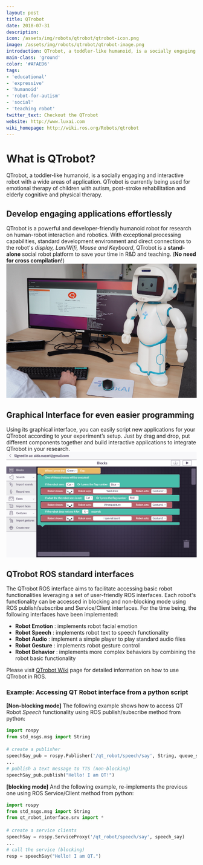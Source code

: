 ```yaml
---
layout: post
title: QTrobot
date: 2018-07-31
description:
icon: /assets/img/robots/qtrobot/qtrobot-icon.png
image: /assets/img/robots/qtrobot/qtrobot-image.png
introduction: QTrobot, a toddler-like humanoid, is a socially engaging and interactive robot with a wide areas of application. QTrobot is currently being used for emotional therapy of children with autism, post-stroke rehabilitation and elderly cognitive and physical therapy.
main-class: 'ground'
color: '#AFAED6'
tags:
- 'educational'
- 'expressive'
- 'humanoid'
- 'robot-for-autism'
- 'social'
- 'teaching robot'
twitter_text: Checkout the QTrobot
website: http://www.luxai.com
wiki_homepage: http://wiki.ros.org/Robots/qtrobot
---
```


# What is QTrobot?
QTrobot, a toddler-like humanoid, is a socially engaging and interactive robot with a wide areas of application. QTrobot is currently being used for emotional therapy of children with autism, post-stroke rehabilitation and elderly cognitive and physical therapy.


## Develop engaging applications effortlessly
QTrobot is a powerful and developer-friendly humanoid robot for research on human-robot interaction and robotics. With exceptional processing capabilities, standard development environment and direct connections to the robot's *display, Lan/Wifi, Mouse and Keyboard*, QTrobot is a **stand-alone** social robot platform to save your time in R&D and teaching. (**No need for cross compilation!**)
[![N|Solid](/assets/img/robots/qtrobot/qtrobot-devel.png)](http://www.luxai.com/)


## Graphical Interface for even easier programming
Using its graphical interface, you can easily script new applications for your QTrobot according to your experiment’s setup. Just by drag and drop, put different components together and build interactive applications to integrate QTrobot in your research.
[![N|Solid](/assets/img/robots/qtrobot/qtrobot-gui.jpg)](http://www.luxai.com/)



## QTrobot ROS standard interfaces
The QTrobot ROS interface aims to facilitate accessing basic robot functionalities leveraging a set of user-friendly ROS interfaces. Each robot's functionality can be accessed in blocking and non-blocking mode using ROS publish/subscribe and Service/Client interfaces. For the time being, the following interfaces have been implemented:
- **Robot Emotion**  : implements robot facial emotion
- **Robot Speech**   : implements robot text to speech functionality
- **Robot Audio**    : implement a simple player to play standard audio files   
- **Robot Gesture**  : implements robot gesture control
- **Robot Behavior** : implements more complex behaviors by combining the robot basic functionality

Please visit [QTrobot Wiki](http://wiki.ros.org/qtrobot) page for detailed information on how to use QTrobot in ROS.  

### Example: Accessing QT Robot interface from a python script
**[Non-blocking mode]** The following example shows how to access QT Robot *Speech* functionality using ROS publish/subscribe method from python:
```py
import rospy
from std_msgs.msg import String

# create a publisher
speechSay_pub = rospy.Publisher('/qt_robot/speech/say', String, queue_size=10)
...
# publish a text message to TTS (non-blocking)
speechSay_pub.publish("Hello! I am QT!")
```
**[blocking mode]** And the following example, re-implements the previous one using ROS Service/Client method from python:
```py
import rospy
from std_msgs.msg import String
from qt_robot_interface.srv import *

# create a service clients
speechSay = rospy.ServiceProxy('/qt_robot/speech/say', speech_say)
...
# call the service (blocking)
resp = speechSay("Hello! I am QT.")
```
